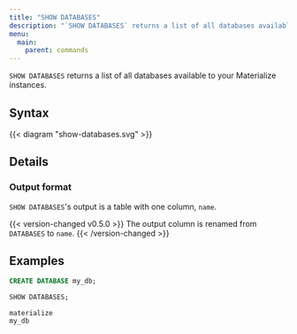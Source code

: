 ```yaml
---
title: "SHOW DATABASES"
description: "`SHOW DATABASES` returns a list of all databases available to your Materialize instances."
menu:
  main:
    parent: commands
---
```


`SHOW DATABASES` returns a list of all databases available to your Materialize
instances.

## Syntax

{{< diagram "show-databases.svg" >}}

## Details

### Output format

`SHOW DATABASES`'s output is a table with one column, `name`.

{{< version-changed v0.5.0 >}}
The output column is renamed from `DATABASES` to `name`.
{{< /version-changed >}}

## Examples

```sql
CREATE DATABASE my_db;
```
```sql
SHOW DATABASES;
```
```nofmt
materialize
my_db
```

